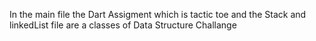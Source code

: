 In the main file the Dart Assigment which is tactic toe 
 and the Stack and linkedList file are  a classes of Data Structure Challange
